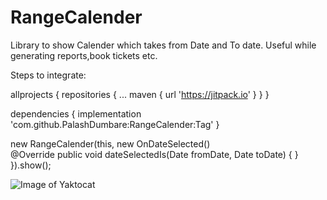 # RangeCalender
Library to show Calender which takes from Date and To date. Useful while generating reports,book tickets etc.

Steps to integrate:

allprojects {
		repositories {
			...
			maven { url 'https://jitpack.io' }
	        }
	}
  
  dependencies {
  	        implementation 'com.github.PalashDumbare:RangeCalender:Tag'
 	}
  
   new RangeCalender(this, new OnDateSelected()  
  	  @Override
            public void dateSelectedIs(Date fromDate, Date toDate) {
            }
        }).show();

![Image of Yaktocat](https://github.com/PalashDumbare/RangeCalender/blob/master/device-2019-07-18-164401.png)
